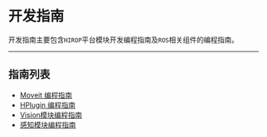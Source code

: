 # 开发指南

开发指南主要包含`HIROP`平台模块开发编程指南及`ROS`相关组件的编程指南。

------------------
## 指南列表

* [Moveit 编程指南]()
* [HPlugin 编程指南](hplugin_guide.md)
* [Vision模块编程指南](vision_guide.md)
* [感知模块编程指南](perception_guide.md)
